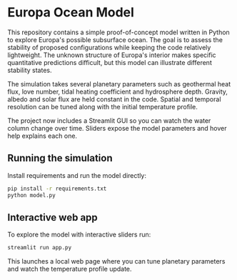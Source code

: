 # Europa Ocean Model

This repository contains a simple proof-of-concept model written in Python to explore Europa's possible subsurface ocean. The goal is to assess the stability of proposed configurations while keeping the code relatively lightweight. The unknown structure of Europa's interior makes specific quantitative predictions difficult, but this model can illustrate different stability states.

The simulation takes several planetary parameters such as geothermal heat flux, love number, tidal heating coefficient and hydrosphere depth. Gravity, albedo and solar flux are held constant in the code. Spatial and temporal resolution can be tuned along with the initial temperature profile.

The project now includes a Streamlit GUI so you can watch the water column change over time. Sliders expose the model parameters and hover help explains each one.

## Running the simulation

Install requirements and run the model directly:

```bash
pip install -r requirements.txt
python model.py
```

## Interactive web app

To explore the model with interactive sliders run:

```bash
streamlit run app.py
```

This launches a local web page where you can tune planetary parameters and watch the temperature profile update.
